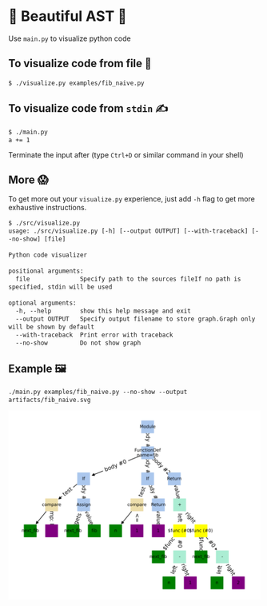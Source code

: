 # 💫 Beautiful AST 💫

Use `main.py` to visualize python code

## To visualize code from file 👀

```shell
$ ./visualize.py examples/fib_naive.py
```

## To visualize code from `stdin` ✍️

```shell
$ ./main.py
a += 1
```

Terminate the input after (type `Ctrl+D` or similar command in your shell)

## More 😱

To get more out your `visualize.py` experience,
just add `-h` flag to get more exhaustive instructions.

```shell
$ ./src/visualize.py
usage: ./src/visualize.py [-h] [--output OUTPUT] [--with-traceback] [--no-show] [file]

Python code visualizer

positional arguments:
  file              Specify path to the sources fileIf no path is specified, stdin will be used

optional arguments:
  -h, --help        show this help message and exit
  --output OUTPUT   Specify output filename to store graph.Graph only will be shown by default
  --with-traceback  Print error with traceback
  --no-show         Do not show graph
```

## Example 🖼️

```shell
./main.py examples/fib_naive.py --no-show --output artifacts/fib_naive.svg
```

![example](./artifacts/fib_naive.svg)
